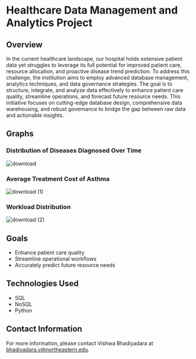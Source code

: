 # Healthcare Data Management and Analytics Project

## Overview

In the current healthcare landscape, our hospital holds extensive patient data yet struggles to leverage its full potential for improved patient care, resource allocation, and proactive disease trend prediction. To address this challenge, the institution aims to employ advanced database management, analytics techniques, and data governance strategies. The goal is to structure, integrate, and analyze data effectively to enhance patient care quality, streamline operations, and forecast future resource needs. This initiative focuses on cutting-edge database design, comprehensive data warehousing, and robust governance to bridge the gap between raw data and actionable insights.

## Graphs

### Distribution of Diseases Diagnosed Over Time
![download](https://github.com/Vishwabhadiyadara/Healthcare-management-system/assets/110348340/2754f610-89c8-4f8f-ab7d-69169b981a0b)

### Average Treatment Cost of Asthma
![download (1)](https://github.com/Vishwabhadiyadara/Healthcare-management-system/assets/110348340/e64316c0-ca9c-4d21-aac3-45d4c97b2702)

### Workload Distribution
![download (2)](https://github.com/Vishwabhadiyadara/Healthcare-management-system/assets/110348340/1969a98c-5601-4052-8899-5319ec71c72b)

## Goals

- Enhance patient care quality
- Streamline operational workflows
- Accurately predict future resource needs

## Technologies Used

- SQL
- NoSQL
- Python



## Contact Information

For more information, please contact Vishwa Bhadiyadara at bhadiyadara.v@northeastern.edu.

